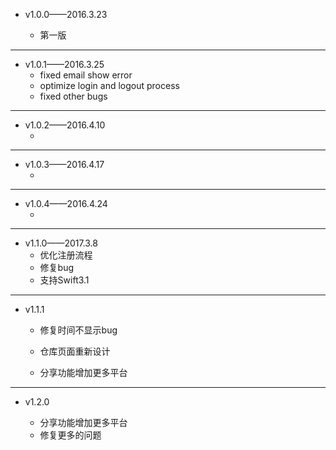 


* v1.0.0——2016.3.23

  * 第一版
***
* v1.0.1——2016.3.25
  - fixed email show error
  - optimize login and logout process
  - fixed other bugs
***
* v1.0.2——2016.4.10
  * ​
***
* v1.0.3——2016.4.17
  * ​
***
* v1.0.4——2016.4.24
  * ​
***
* v1.1.0——2017.3.8
  * 优化注册流程
  * 修复bug
  * 支持Swift3.1
***

* v1.1.1
  * 修复时间不显示bug

  * 仓库页面重新设计

  * 分享功能增加更多平台

***

* v1.2.0

  * 分享功能增加更多平台
  * 修复更多的问题